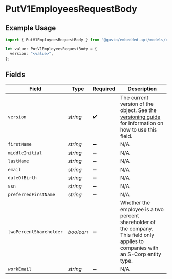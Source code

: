 # PutV1EmployeesRequestBody

## Example Usage

```typescript
import { PutV1EmployeesRequestBody } from "@gusto/embedded-api/models/operations/putv1employees.js";

let value: PutV1EmployeesRequestBody = {
  version: "<value>",
};
```

## Fields

| Field                                                                                                                                                             | Type                                                                                                                                                              | Required                                                                                                                                                          | Description                                                                                                                                                       |
| ----------------------------------------------------------------------------------------------------------------------------------------------------------------- | ----------------------------------------------------------------------------------------------------------------------------------------------------------------- | ----------------------------------------------------------------------------------------------------------------------------------------------------------------- | ----------------------------------------------------------------------------------------------------------------------------------------------------------------- |
| `version`                                                                                                                                                         | *string*                                                                                                                                                          | :heavy_check_mark:                                                                                                                                                | The current version of the object. See the [versioning guide](https://docs.gusto.com/embedded-payroll/docs/idempotency) for information on how to use this field. |
| `firstName`                                                                                                                                                       | *string*                                                                                                                                                          | :heavy_minus_sign:                                                                                                                                                | N/A                                                                                                                                                               |
| `middleInitial`                                                                                                                                                   | *string*                                                                                                                                                          | :heavy_minus_sign:                                                                                                                                                | N/A                                                                                                                                                               |
| `lastName`                                                                                                                                                        | *string*                                                                                                                                                          | :heavy_minus_sign:                                                                                                                                                | N/A                                                                                                                                                               |
| `email`                                                                                                                                                           | *string*                                                                                                                                                          | :heavy_minus_sign:                                                                                                                                                | N/A                                                                                                                                                               |
| `dateOfBirth`                                                                                                                                                     | *string*                                                                                                                                                          | :heavy_minus_sign:                                                                                                                                                | N/A                                                                                                                                                               |
| `ssn`                                                                                                                                                             | *string*                                                                                                                                                          | :heavy_minus_sign:                                                                                                                                                | N/A                                                                                                                                                               |
| `preferredFirstName`                                                                                                                                              | *string*                                                                                                                                                          | :heavy_minus_sign:                                                                                                                                                | N/A                                                                                                                                                               |
| `twoPercentShareholder`                                                                                                                                           | *boolean*                                                                                                                                                         | :heavy_minus_sign:                                                                                                                                                | Whether the employee is a two percent shareholder of the company. This field only applies to companies with an S-Corp entity type.                                |
| `workEmail`                                                                                                                                                       | *string*                                                                                                                                                          | :heavy_minus_sign:                                                                                                                                                | N/A                                                                                                                                                               |